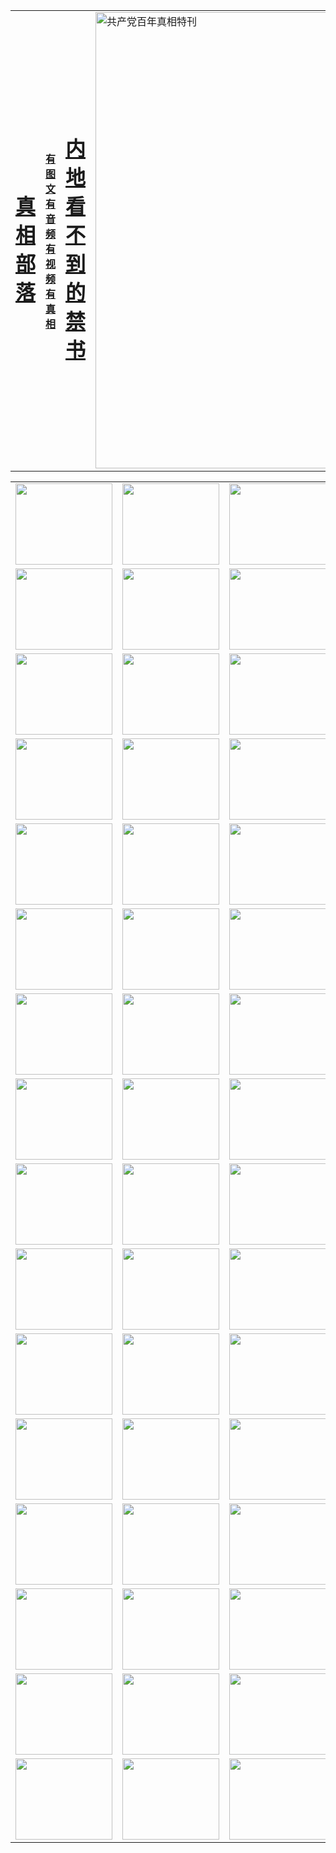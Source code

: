 <table>
<tr>

<td>
	<H1><a href="http://9.6505.t13.25reps.com/zx/">真相部落</a></H1>
</td>
<td>
	<H4><a href="http://9.6505.t13.25reps.com/zx/">有图文 有音频 有视频 有真相</a></H4>
</td>
<td>
	<H1><a href="http://9.6505.t13.25reps.com/book/"> 内地看不到的禁书</a></H1>
</td>
<td>
	<a href="http://9.6505.t13.25reps.com/zx/bngcd/"><img src="http://9.6505.t13.25reps.com/zx/bngcd/gcdbnzx.jpg" width="730"  border="0" alt="共产党百年真相特刊"></a>
</td>
</tr>
</table>


<table>
<tr>
	<td><a href="http://9.6609.y63.modireaval.com/xtr/107/"><img  src ="http://9.6609.y63.modireaval.com/pic/2017/02/107.jpg" width="155px" height="130px"></a></td>
	<td><a href="http://9.6609.y63.modireaval.com/xtr/829/"><img src ="http://9.6609.y63.modireaval.com/pic/2017/02/829.jpg" width="155px" height="130px"></a></td>
	<td><a href="http://9.6609.y63.modireaval.com/xtr/69/"><img  src ="http://9.6609.y63.modireaval.com/pic/2017/02/69.jpg" width="155px" height="130px"></a></td>
	<td><a href="http://9.6609.y63.modireaval.com/xtr/99/"><img  src ="http://9.6609.y63.modireaval.com/pic/2017/02/99.jpg" width="155px" height="130px"></a></td>
</tr>
<tr>
	<td><a href="http://9.6609.y63.modireaval.com/xtr/40/"><img  src ="http://9.6609.y63.modireaval.com/pic/2017/02/40.jpg" width="155px" height="130px"></a></td>
	<td><a href="http://9.6609.y63.modireaval.com/xtr/20/"><img  src ="http://9.6609.y63.modireaval.com/pic/2017/02/20.jpg" width="155px" height="130px"></a></td>
	<td><a href="http://9.6609.y63.modireaval.com/xtr/81/"><img  src ="http://9.6609.y63.modireaval.com/pic/2017/02/81.jpg" width="155px" height="130px"></a></td>
	<td><a href="http://9.6609.y63.modireaval.com/xtr/2/"><img  src ="http://9.6609.y63.modireaval.com/pic/2017/02/2.jpg" width="155px" height="130px"></a></td>
</tr>
<tr>
	<td><a href="http://9.6609.y63.modireaval.com/xtr/86/"><img  src ="http://9.6609.y63.modireaval.com/pic/2017/02/86.jpg" width="155px" height="130px"></a></td>
	<td><a href="http://9.6609.y63.modireaval.com/xtr/109/"><img  src ="http://9.6609.y63.modireaval.com/pic/2017/02/109.jpg" width="155px" height="130px"></a></td>
	<td><a href="http://9.6609.y63.modireaval.com/xtr/1378/"><img  src ="http://9.6609.y63.modireaval.com/pic/2017/02/1378.jpg" width="155px" height="130px"></a></td>
	<td><a href="http://9.6609.y63.modireaval.com/xtr/57/"><img  src ="http://9.6609.y63.modireaval.com/pic/2017/02/57.jpg" width="155px" height="130px"></a></td>
</tr>
<tr>
	<td><a href="http://9.6609.y63.modireaval.com/xtr/1219/"><img  src ="http://9.6609.y63.modireaval.com/pic/2017/02/1219.jpg" width="155px" height="130px"></a></td>
	<td><a href="http://9.6609.y63.modireaval.com/xtr/1220/"><img  src ="http://9.6609.y63.modireaval.com/pic/2017/02/1220.jpg" width="155px" height="130px"></a></td>
	<td><a href="http://9.6609.y63.modireaval.com/xtr/1221/"><img  src ="http://9.6609.y63.modireaval.com/pic/2017/02/1221.jpg" width="155px" height="130px"></a></td>
	<td><a href="http://9.6609.y63.modireaval.com/xtr/51/"><img  src ="http://9.6609.y63.modireaval.com/pic/2017/02/51.jpg" width="155px" height="130px"></a></td>
</tr>
<tr>
	<td><a href="http://9.6609.y63.modireaval.com/xtr/1055/"><img  src ="http://9.6609.y63.modireaval.com/pic/2017/02/1055.jpg" width="155px" height="130px"></a></td>
	<td><a href="http://9.6609.y63.modireaval.com/xtr/611/"><img  src ="http://9.6609.y63.modireaval.com/pic/2017/02/611.jpg" width="155px" height="130px"></a></td>
	<td><a href="http://9.6609.y63.modireaval.com/xtr/1121/"><img  src ="http://9.6609.y63.modireaval.com/pic/2017/02/1121.jpg" width="155px" height="130px"></a></td>
	<td><a href="http://9.6609.y63.modireaval.com/xtr/610/"><img  src ="http://9.6609.y63.modireaval.com/pic/2017/02/610.jpg" width="155px" height="130px"></a></td>
</tr>
<tr>
	<td><a href="http://9.6609.y63.modireaval.com/xtr/1128/"><img  src ="http://9.6609.y63.modireaval.com/pic/2017/02/1128.jpg" width="155px" height="130px"></a></td>
	<td><a href="http://9.6609.y63.modireaval.com/xtr/1395/"><img  src ="http://9.6609.y63.modireaval.com/pic/2017/02/1406.jpg" width="155px" height="130px"></a></td>
	<td><a href="http://9.6609.y63.modireaval.com/xtr/1407/"><img  src ="http://9.6609.y63.modireaval.com/pic/2017/02/1407.jpg" width="155px" height="130px"></a></td>
	<td><a href="http://9.6609.y63.modireaval.com/xtr/934/"><img  src ="http://9.6609.y63.modireaval.com/pic/2017/02/934.jpg" width="155px" height="130px"></a></td>
</tr>
<tr>
	<td><a href="http://9.6609.y63.modireaval.com/xtr/641/"><img  src ="http://9.6609.y63.modireaval.com/pic/2017/02/641.jpg" width="155px" height="130px"></a></td>
	<td><a href="http://9.6609.y63.modireaval.com/xtr/949/"><img  src ="http://9.6609.y63.modireaval.com/pic/2017/02/949.jpg" width="155px" height="130px"></a></td>
	<td><a href="http://9.6609.y63.modireaval.com/xtr/112/"><img  src ="http://9.6609.y63.modireaval.com/pic/2017/02/112.jpg" width="155px" height="130px"></a></td>
	<td><a href="http://9.6609.y63.modireaval.com/xtr/812/"><img  src ="http://9.6609.y63.modireaval.com/pic/2017/02/812.jpg" width="155px" height="130px"></a></td>
</tr>
<tr>
	<td><a href="http://9.6609.y63.modireaval.com/xtr/103/"><img  src ="http://9.6609.y63.modireaval.com/pic/2017/02/103.jpg" width="155px" height="130px"></a></td>
	<td><a href="http://9.6609.y63.modireaval.com/xtr/3/"><img  src ="http://9.6609.y63.modireaval.com/pic/2017/02/3.jpg" width="155px" height="130px"></a></td>
	<td><A href="http://9.6609.y63.modireaval.com/mp4/zx/2015/11/Lkmtt.mp4" target="_blank" title="莲开满天庭"><img  src="http://9.6609.y63.modireaval.com/pic/2015/11/Lkmtt3480_jssor.jpg"  width="155px" height="130px"></A></td>
	<td><A href="http://9.6609.y63.modireaval.com/mp4/zx/2015/11/2013513.mp4" target="_blank" title="飞旋的法轮"><img  src="http://9.6609.y63.modireaval.com/pic/2015/11/falun480_jssor.jpg"  width="155px" height="130px"></A></td>
</tr>
<tr>
	<td><A href="http://9.6609.y63.modireaval.com/mp4/zx/2015/11/NYParade.mp4" target="_blank" title="2004年4月10日法轮功纽约大游行"><img  src="http://9.6609.y63.modireaval.com/pic/2015/11/nyparade480_jssor.jpg"  width="155px" height="130px"></A></td>
	<td><A href="http://9.6609.y63.modireaval.com/mp4/news617/2015/05/WEB_s28093.mp4" target="_blank" title="2015年世界法轮大法日特别报导"><img  src="http://9.6609.y63.modireaval.com/pic/2015/11/p6752711a666997037_jssor.jpg"  width="155px" height="130px"></A></td>
	<td><A href="http://9.6609.y63.modireaval.com/mp4/news829/2015/11/30211_326650.mp4" target="_blank" title="沧州绑架案连审四天 民众抹泪称审好人"><img  src="http://9.6609.y63.modireaval.com/pic/2015/11/changzhou2480_jssor.jpg"  width="155px" height="130px"></A></td>
	<td><A href="http://9.6609.y63.modireaval.com/mp4/mhph/2015/10/changzhou.mp4" target="_blank" title="沧州真相--狮城血泪"><img  src="http://9.6609.y63.modireaval.com/pic/2015/11/changzhou480_jssor.jpg"  width="155px" height="130px"></A></td>
</tr>
<tr>
	<td><A href="http://9.6609.y63.modireaval.com/mp4/mhjd/mhjd_55.mp4" target="_blank" title="正义律师与无罪辩护"><img  src="http://9.6609.y63.modireaval.com/pic/2015/11/wzbh480_jssor.jpg"  width="155px" height="130px"></A></td>
	<td><A href="http://9.6609.y63.modireaval.com/mp4/zx/2015/11/layerkcs.mp4" target="_blank" title="中国的良心--高智晟律师"><img  src="http://9.6609.y63.modireaval.com/pic/2015/11/layerkcs2480_jssor.jpg"  width="155px" height="130px"></A></td>
	<td><A href="http://9.6609.y63.modireaval.com/mp4/mhph/2015/10/szxl.mp4" target="_blank" title="神州血泪--北京、大庆、广东、哈尔滨"><img  src="http://9.6609.y63.modireaval.com/pic/2015/11/szxl480_jssor.jpg"  width="155px" height="130px"></A></td>
	<td><A href="http://9.6609.y63.modireaval.com/mp4/zx/2015/11/TangShanFFXS.mp4" target="_blank" title="真相纪录片：凤凰新生"><img  src="http://9.6609.y63.modireaval.com/pic/2015/11/fhxs2480_jssor.jpg"  width="155px" height="130px"></A></td>
</tr>
<tr>
	<td><A href="http://9.6609.y63.modireaval.com/mp4/zx/2015/11/jidong.mp4" target="_blank" title="冀东监狱的罪恶"><img  src="http://9.6609.y63.modireaval.com/pic/2015/11/jidong480_jssor.jpg"  width="155px" height="130px"></A></td>
	<td><A href="http://9.6609.y63.modireaval.com/mp4/mhph/2015/10/tangshan.mp4" target="_blank" title="凤凰血泪"><img  src="http://9.6609.y63.modireaval.com/pic/2015/11/tangshan480_jssor.jpg"  width="155px" height="130px"></A>
					</div></td>
	<td>	<A href="http://9.6609.y63.modireaval.com/mp4/mhph/2015/10/zfxtzxl.mp4" target="_blank" title="政法系统罪行录--唐山篇"><img  src="http://9.6609.y63.modireaval.com/pic/2015/11/zfxtzxl480_jssor.jpg"  width="155px" height="130px"></A></td>
	<td><A href="http://9.6609.y63.modireaval.com/mp4/mhph/2015/10/QDBG.mp4" target="_blank" title="青岛悲歌"><img  src="http://9.6609.y63.modireaval.com/pic/2015/10/qdbg2480_jssor.jpg"  width="155px" height="130px"></A></td>
</tr>
<tr>
	<td><A href="http://9.6609.y63.modireaval.com/mp4/mhph/2015/10/huludao.mp4" target="_blank" title="葫芦岛永恒的见证"><img  src="http://9.6609.y63.modireaval.com/pic/2015/10/huludao480_jssor.jpg"  width="155px" height="130px"></A></td>
	<td><A href="http://9.6609.y63.modireaval.com/mp4/mhph/2015/10/qbzx.mp4" target="_blank" title="湖畔泉边听真相-济南泉城的传奇"><img  src="http://9.6609.y63.modireaval.com/pic/2015/10/hupan480_jssor.jpg"  width="155px" height="130px"></A></td>
	<td><A href="http://9.6609.y63.modireaval.com/mp4/mhph/2015/10/baoding_dvd_v2.mp4" target="_blank" title="燕赵悲歌"><img  src="http://9.6609.y63.modireaval.com/pic/2015/10/yzbg480_jssor.jpg"  width="155px" height="130px"></A></td>
	<td><A href="http://9.6609.y63.modireaval.com/mp4/zx/2015/11/meihuashi_complete_ED2.0.mp4" target="_blank" title="梅花诗完整版"><img  src="http://9.6609.y63.modireaval.com/pic/2015/11/mhs480_jssor.jpg"  width="155px" height="130px"></A></td>
</tr>
<tr>
	<td><A href="http://9.6609.y63.modireaval.com/mp4/zx/2015/11/fengbei512k.mp4" target="_blank" title="丰碑"><img  src="http://9.6609.y63.modireaval.com/pic/2015/11/fongbei480_jssor.jpg"  width="155px" height="130px"></A></td>
	<td><A href="http://9.6609.y63.modireaval.com/mp4/zx/2015/11/fytdxComplete.mp4" target="_blank" title="风雨天地行全集"><img  src="http://9.6609.y63.modireaval.com/pic/2015/11/fytdxWhite480_jssor.jpg"  width="155px" height="130px"></A></td>
	<td><A href="http://9.6609.y63.modireaval.com/mp4/zx/2015/11/JianZheng.mp4" target="_blank" title="见证"><img  src="http://9.6609.y63.modireaval.com/pic/2015/11/witness480_jssor.jpg"  width="155px" height="130px"></A></td>
	<td><A href="http://9.6609.y63.modireaval.com/mp4/mhph/2015/10/hcym.mp4" target="_blank" title="红朝阴谋"><img  src="http://9.6609.y63.modireaval.com/pic/2015/10/hcym480_jssor.jpg"  width="155px" height="130px"></A></td>
</tr>
<tr>
	<td><A href="http://9.6609.y63.modireaval.com/mp4/zx/2015/11/zfzxPalV3.mp4" target="_blank" title="是自焚还是骗局"><img  src="http://9.6609.y63.modireaval.com/pic/2015/11/zfzx4805_jssor.jpg"  width="155px" height="130px"></A></td>
	<td><A href="http://9.6609.y63.modireaval.com/mp4/zx/2015/11/lsdspMsyTd.mp4" target="_blank" title="历史的审判"><img  src="http://9.6609.y63.modireaval.com/pic/2015/11/lsdsp480_jssor.jpg"  width="155px" height="130px"></A></td>
	<td><A href="http://9.6609.y63.modireaval.com/mp4/news886/2015/11/concat886.mp4" target="_blank" title="一周全球控告江泽民"><img  src="http://9.6609.y63.modireaval.com/pic/2015/11/news886480_jssor.jpg"  width="155px" height="130px"></A></td>
	<td><A href="http://9.6609.y63.modireaval.com/mp4/news1378/2014/08/CQSD_s0_e4_v2_i0-CQSD_4-video.mp4" target="_blank" title="欧洲的抉择"><img  src="http://9.6609.y63.modireaval.com/pic/2015/11/p5143421a564166643-ss_jssor.jpg"  width="155px" height="130px"></A></td>
</tr>
<tr>
	<td><A href="http://9.6609.y63.modireaval.com/mp4/zx/2015/11/hk20150720parade.mp4" target="_blank" title="港法轮功反迫害大游行 大陆游客震撼"><img  src="http://9.6609.y63.modireaval.com/pic/2015/11/281098-ss_jssor.jpg"  width="155px" height="130px"></A></td>
	<td><A href="http://9.6609.y63.modireaval.com/mp4/zx/2015/11/20150720hkParade512k.mp4" target="_blank" title="香港法轮功720游行声援诉江潮"><img  src="http://9.6609.y63.modireaval.com/pic/2015/11/2015720parade480_jssor.jpg"  width="155px" height="130px"></A></td>
	<td><A href="http://9.6609.y63.modireaval.com/mp4/zx/2015/11/hktdc512.mp4" target="_blank" title="香港退党潮"><img  src="http://9.6609.y63.modireaval.com/pic/2015/11/hktdc480_jssor.jpg"  width="155px" height="130px"></A></td>
	<td><A href="http://9.6609.y63.modireaval.com/mp4/news413/2015/11/concat413.mp4" target="_blank" title="本月退党精选"><img  src="http://9.6609.y63.modireaval.com/pic/2015/11/tuidang480_jssor.jpg"  width="155px" height="130px"></A></td>
</tr>
<tr>
	<td><A href="http://9.6609.y63.modireaval.com/mp4/news823/2015/11/TSZG_British_1_QA_A_TSZG-61-1_XinHaoNianZuoZh_P617180.mp4" target="_blank" title="辛灏年：纪念《九评共产党》发表十周年演讲"><img  src="http://9.6609.y63.modireaval.com/pic/2015/11/xhn9p10480_jssor.jpg"  width="155px" height="130px"></A></td>
	<td><A href="http://9.6609.y63.modireaval.com/mp4/news57/2015/11/JPGCD8.mp4" target="_blank" title="【九评之八】评中国共产党的邪教本质"><img  src="http://9.6609.y63.modireaval.com/pic/2015/11/9pkcd8p480_jssor.jpg"  width="155px" height="130px"></A></td>
	<td><A href="http://9.6609.y63.modireaval.com/mp4/other/kao.Chih.Sheng_story.mp4"  target="_blank" title="超越恐惧:高智晟的故事"				style="font-size:20px;"><img src="http://9.6609.y63.modireaval.com/pic/2016/12/GZS201408070902.jpg"  width="155px" height="130px">
						</A></td>
	<td><A href="http://9.6609.y63.modireaval.com/mp4/zx/2016/11/oh10yearsInv.mp4"  target="_blank" title="纪录片《活摘 十年调查》完整版" style="font-size:20px;"><img src="http://9.6609.y63.modireaval.com/pic/2016/11/10yearsOHinv.jpg"  width="155px" height="130px">
						</A></td>
</tr>
</table>


